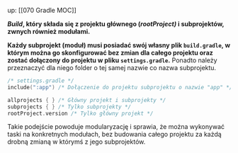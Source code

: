 up: [[070 Gradle MOC]]

***Build*, który składa się z projektu głównego (_rootProject)_ i subprojektów, zwnych również modułami.**

**Każdy subprojekt (moduł) musi posiadać swój własny plik `build.gradle`, w którym można go skonfigurować bez zmian dla całego projektu oraz zostać dołączony do projektu w pliku `settings.gradle`.** Ponadto należy przeznaczyć dla niego folder o tej samej nazwie co nazwa subprojektu.

```kotlin
/* settings.gradle */
include(":app") /* Dołączenie do projektu subprojektu o nazwie "app" */
```

```kotlin
allprojects { } /* Główny projekt i subprojekty */
subprojects { } /* Tylko subprojekty */
rootProject.version /* Tylko główny projekt */
```

Takie podejście powoduje modularyzację i sprawia, że można wykonywać taski na konkretnych modułach, bez budowania całego projektu za każdą drobną zmianą w którymś z jego subprojektów. 